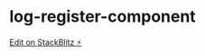 # log-register-component

[Edit on StackBlitz ⚡️](https://stackblitz.com/edit/log-register-component)